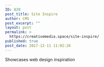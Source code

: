 ```yaml
---
ID: 820
post_title: Site Inspire
author: CMS
post_excerpt: ""
layout: post
permalink: >
  https://creativemedia.space/site-inspire/
published: true
post_date: 2017-12-11 11:02:26
---
```

Showcases web design inspiration